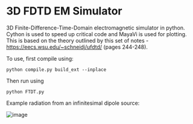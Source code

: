 # 3D FDTD EM Simulator
3D Finite-Difference-Time-Domain electromagnetic simulator in python. Cython is used to speed up critical code and MayaVi is used for plotting. This is based on the theory outlined by this set of notes - https://eecs.wsu.edu/~schneidj/ufdtd/ (pages 244-248).

To use, first compile using:
```
python compile.py build_ext --inplace
``` 
Then run using
```
python FTDT.py
```
Example radiation from an infinitesimal dipole source:

![image](https://user-images.githubusercontent.com/15094591/224673047-cfafb9f4-5857-4961-8a87-f215a050f227.png)
